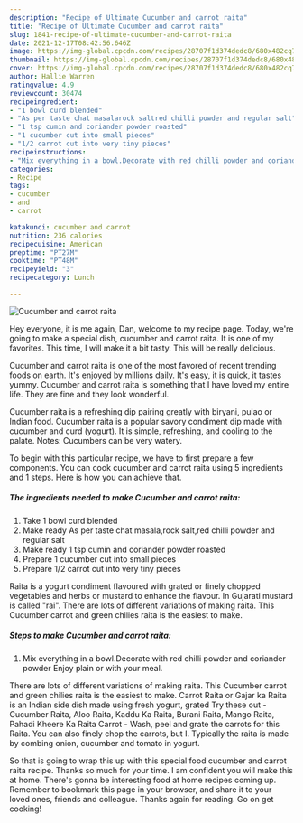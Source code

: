 ```yaml
---
description: "Recipe of Ultimate Cucumber and carrot raita"
title: "Recipe of Ultimate Cucumber and carrot raita"
slug: 1841-recipe-of-ultimate-cucumber-and-carrot-raita
date: 2021-12-17T08:42:56.646Z
image: https://img-global.cpcdn.com/recipes/28707f1d374dedc8/680x482cq70/cucumber-and-carrot-raita-recipe-main-photo.jpg
thumbnail: https://img-global.cpcdn.com/recipes/28707f1d374dedc8/680x482cq70/cucumber-and-carrot-raita-recipe-main-photo.jpg
cover: https://img-global.cpcdn.com/recipes/28707f1d374dedc8/680x482cq70/cucumber-and-carrot-raita-recipe-main-photo.jpg
author: Hallie Warren
ratingvalue: 4.9
reviewcount: 30474
recipeingredient:
- "1 bowl curd blended"
- "As per taste chat masalarock saltred chilli powder and regular salt"
- "1 tsp cumin and coriander powder roasted"
- "1 cucumber cut into small pieces"
- "1/2 carrot cut into very tiny pieces"
recipeinstructions:
- "Mix everything in a bowl.Decorate with red chilli powder and coriander powder Enjoy plain or with your meal."
categories:
- Recipe
tags:
- cucumber
- and
- carrot

katakunci: cucumber and carrot 
nutrition: 236 calories
recipecuisine: American
preptime: "PT27M"
cooktime: "PT48M"
recipeyield: "3"
recipecategory: Lunch

---
```



![Cucumber and carrot raita](https://img-global.cpcdn.com/recipes/28707f1d374dedc8/680x482cq70/cucumber-and-carrot-raita-recipe-main-photo.jpg)

Hey everyone, it is me again, Dan, welcome to my recipe page. Today, we're going to make a special dish, cucumber and carrot raita. It is one of my favorites. This time, I will make it a bit tasty. This will be really delicious.

Cucumber and carrot raita is one of the most favored of recent trending foods on earth. It's enjoyed by millions daily. It's easy, it is quick, it tastes yummy. Cucumber and carrot raita is something that I have loved my entire life. They are fine and they look wonderful.

Cucumber raita is a refreshing dip pairing greatly with biryani, pulao or Indian food. Cucumber raita is a popular savory condiment dip made with cucumber and curd (yogurt). It is simple, refreshing, and cooling to the palate. Notes: Cucumbers can be very watery.


To begin with this particular recipe, we have to first prepare a few components. You can cook cucumber and carrot raita using 5 ingredients and 1 steps. Here is how you can achieve that.

<!--inarticleads1-->

##### The ingredients needed to make Cucumber and carrot raita:

1. Take 1 bowl curd blended
1. Make ready As per taste chat masala,rock salt,red chilli powder and regular salt
1. Make ready 1 tsp cumin and coriander powder roasted
1. Prepare 1 cucumber cut into small pieces
1. Prepare 1/2 carrot cut into very tiny pieces


Raita is a yogurt condiment flavoured with grated or finely chopped vegetables and herbs or mustard to enhance the flavour. In Gujarati mustard is called &#34;rai&#34;. There are lots of different variations of making raita. This Cucumber carrot and green chilies raita is the easiest to make. 

<!--inarticleads2-->

##### Steps to make Cucumber and carrot raita:

1. Mix everything in a bowl.Decorate with red chilli powder and coriander powder Enjoy plain or with your meal.


There are lots of different variations of making raita. This Cucumber carrot and green chilies raita is the easiest to make. Carrot Raita or Gajar ka Raita is an Indian side dish made using fresh yogurt, grated Try these out - Cucumber Raita, Aloo Raita, Kaddu Ka Raita, Burani Raita, Mango Raita, Pahadi Kheere Ka Raita Carrot - Wash, peel and grate the carrots for this Raita. You can also finely chop the carrots, but I. Typically the raita is made by combing onion, cucumber and tomato in yogurt. 

So that is going to wrap this up with this special food cucumber and carrot raita recipe. Thanks so much for your time. I am confident you will make this at home. There's gonna be interesting food at home recipes coming up. Remember to bookmark this page in your browser, and share it to your loved ones, friends and colleague. Thanks again for reading. Go on get cooking!
